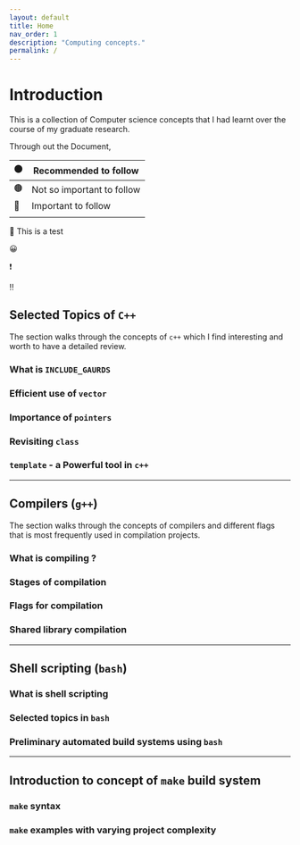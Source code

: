 ```yaml
---
layout: default
title: Home
nav_order: 1
description: "Computing concepts."
permalink: /
---
```


# Introduction

This is a collection of Computer science concepts that I had learnt over the course of my graduate research.

Through out the Document,

| :orange_circle: | Recommended to follow      |
| --------------- | -------------------------- |
| :brown_circle:  | Not so important to follow |
| :red_circle:    | Important to follow        |
|                 |                            |

:beginner: This is a test

&#128512;

<span class="ec ec-black-circle"></span>

:exclamation:

:bangbang:


## Selected Topics of `C++`

The section walks through the concepts of `c++` which I find interesting and worth to have a detailed review.

### What is `INCLUDE_GAURDS`

### Efficient use of `vector`

### Importance of `pointers`

### Revisiting `class`

### `template` - a Powerful tool in `c++`

---

## Compilers (`g++`)

The section walks through the concepts of compilers and different flags that is most frequently used in compilation projects.

### What is compiling ?

### Stages of compilation

### Flags for compilation

### Shared library compilation

---

## Shell scripting (`bash`)

### What is shell scripting

### Selected topics in `bash`

### Preliminary automated build systems using `bash`

---

## Introduction to concept of `make` build system

### `make` syntax

### `make` examples with varying project complexity
